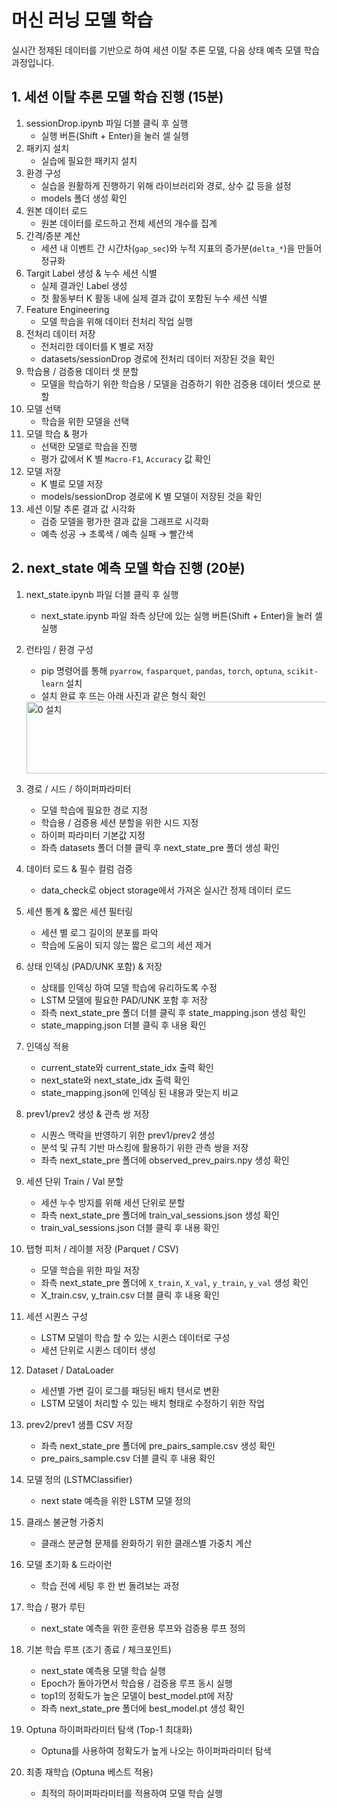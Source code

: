 # 머신 러닝 모델 학습

실시간 정제된 데이터를 기반으로 하여 세션 이탈 추론 모델, 다음 상태 예측 모델 학습 과정입니다.

## 1. 세션 이탈 추론 모델 학습 진행 (15분)

1. sessionDrop.ipynb 파일 더블 클릭 후 실행
    - 실행 버튼(Shift + Enter)을 눌러 셀 실행
2. 패키지 설치
    - 실습에 필요한 패키지 설치
3. 환경 구성
    - 실습을 원활하게 진행하기 위해 라이브러리와 경로, 상수 값 등을 설정
    - models 폴더 생성 확인
4. 원본 데이터 로드
    - 원본 데이터를 로드하고 전체 세션의 개수를 집계
5. 간격/증분 계산
    - 세션 내 이벤트 간 시간차(`gap_sec`)와 누적 지표의 증가분(`delta_*`)을 만들어 정규화
6. Targit Label 생성 & 누수 세션 식별
    - 실제 결과인 Label 생성
    - 첫 활동부터 K 활동 내에 실제 결과 값이 포함된 누수 세션 식별
7. Feature Engineering
    - 모델 학습을 위해 데이터 전처리 작업 실행
8. 전처리 데이터 저장
    - 전처리한 데이터를 K 별로 저장
    - datasets/sessionDrop 경로에 전처리 데이터 저장된 것을 확인
9. 학습용 / 검증용 데이터 셋 분할
    - 모델을 학습하기 위한 학습용 / 모델을 검증하기 위한 검증용 데이터 셋으로 분할
10. 모델 선택
    - 학습을 위한  모델을 선택
11. 모델 학습 & 평가
    - 선택한 모델로 학습을 진행
    - 평가 값에서 K 별 `Macro-F1`, `Accuracy` 값 확인
12. 모델 저장
    - K 별로 모델 저장
    - models/sessionDrop 경로에 K 별 모델이 저장된 것을 확인
13. 세션 이탈 추론 결과 값 시각화
    - 검증 모델을 평가한 결과 값을 그래프로 시각화
    - 예측 성공 → 초록색 / 예측 실패 → 빨간색


## 2. next_state 예측 모델 학습 진행 (20분)

1. next_state.ipynb 파일 더블 클릭 후 실행

    - next_state.ipynb 파일 좌측 상단에 있는 실행 버튼(Shift + Enter)을 눌러 셀 실행

2. 런타임 / 환경 구성

    - pip 명령어를 통해 `pyarrow`, `fasparquet`, `pandas`, `torch`, `optuna`, `scikit-learn` 설치
    - 설치 완료 후 뜨는 아래 사진과 같은 형식 확인

    <img width="1359" height="115" alt="0 설치" src="https://github.com/user-attachments/assets/c3c0e4b8-112c-4218-b089-5c8ae3bf9813" />

3. 경로 / 시드 / 하이퍼파라미터

    - 모델 학습에 필요한 경로 지정
    - 학습용 / 검증용 세션 분할을 위한 시드 지정
    - 하이퍼 파라미터 기본값 지정
    - 좌측 datasets 폴더 더블 클릭 후 next_state_pre 폴더 생성 확인

4. 데이터 로드 & 필수 컬럼 검증

    - data_check로 object storage에서 가져온 실시간 정제 데이터 로드

5. 세션 통계 & 짧은 세션 필터링

    - 세션 별 로그 길이의 분포를 파악
    - 학습에 도움이 되지 않는 짧은 로그의 세션 제거

6. 상태 인덱싱 (PAD/UNK 포함) & 저장

    - 상태를 인덱싱 하여 모델 학습에 유리하도록 수정
    - LSTM 모델에 필요한 PAD/UNK 포함 후 저장
    - 좌측 next_state_pre 폴더 더블 클릭 후 state_mapping.json 생성 확인
    - state_mapping.json 더블 클릭 후 내용 확인

7. 인덱싱 적용

    - current_state와 current_state_idx 출력 확인
    - next_state와 next_state_idx 출력 확인
    - state_mapping.json에 인덱싱 된 내용과 맞는지 비교

8. prev1/prev2 생성 & 관측 쌍 저장

    - 시퀀스 맥락을 반영하기 위한 prev1/prev2 생성
    - 분석 및 규칙 기반 마스킹에 활용하기 위한 관측 쌍을 저장
    - 좌측 next_state_pre 폴더에 observed_prev_pairs.npy 생성 확인

9. 세션 단위 Train / Val 분할

    - 세션 누수 방지를 위해 세션 단위로 분할
    - 좌측 next_state_pre 폴더에 train_val_sessions.json 생성 확인
    - train_val_sessions.json 더블 클릭 후 내용 확인

10. 탭형 피처 / 레이블 저장 (Parquet / CSV)

    - 모델 학습을 위한 파일 저장
    - 좌측 next_state_pre 폴더에 `X_train`, `X_val`, `y_train`, `y_val` 생성 확인
    - X_train.csv, y_train.csv 더블 클릭 후 내용 확인

11. 세션 시퀀스 구성

    - LSTM 모델이 학습 할 수 있는 시퀸스 데이터로 구성
    - 세션 단위로 시퀸스 데이터 생성

12. Dataset / DataLoader

    - 세션별 가변 길이 로그를 패딩된 배치 텐서로 변환
    - LSTM 모델이 처리할 수 있는 배치 형태로 수정하기 위한 작업

13. prev2/prev1 샘플 CSV 저장

    - 좌측 next_state_pre 폴더에 pre_pairs_sample.csv 생성 확인
    - pre_pairs_sample.csv 더블 클릭 후 내용 확인

14. 모델 정의 (LSTMClassifier)

    - next state 예측을 위한 LSTM 모델 정의

15. 클래스 불균형 가중치

    - 클래스 분균형 문제를 완화하기 위한 클래스별 가중치 계산

16. 모델 초기화 & 드라이런

    - 학습 전에 세팅 후 한 번 돌려보는 과정

17. 학습 / 평가 루틴

    - next_state 예측을 위한 훈련용 루프와 검증용 루프 정의

18. 기본 학습 루프 (조기 종료 / 체크포인트)

    - next_state 예측용 모델 학습 실행
    - Epoch가 돌아가면서 학습용 / 검증용 루프 동시 실행
    - top1의 정확도가 높은 모델이 best_model.pt에 저장
    - 좌측 next_state_pre 폴더에 best_model.pt 생성 확인

19. Optuna 하이퍼파라미터 탐색 (Top-1 최대화)

    - Optuna를 사용하여 정확도가 높게 나오는 하이퍼파라미터 탐색

20. 최종 재학습 (Optuna 베스트 적용)

    - 최적의 하이퍼파라미터를 적용하여 모델 학습 실행


